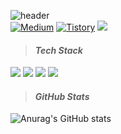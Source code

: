 
![header](https://capsule-render.vercel.app/api?type=waving&height=250&color=gradient&animation=fadeIn&fontColor=ffffff&fontAlign=13&fontAlignY=40&descAlign=16&descAlignY=55&text=Tim&fontSize=60&desc=Android%20Developer)  
<a href="https://medium.com/@bso11246"><img alt="Medium" src="https://skydoves.github.io/badges/Story-Medium.svg"/></a>
<a href="https://blackmanta.tistory.com/"><img alt="Tistory" src="https://img.shields.io/badge/Tistory-white?style=flat&logo=Tistory&logoColor=black"/></a>
<a href="https://url.kr/wvgy8u"><img src="https://img.shields.io/badge/Resume-black?style=flat&logo=Notion&logoColor=white"/></a>
> #### *Tech Stack*   
<img src="https://img.shields.io/badge/-Kotlin-FA7343?style=flat&logo=Kotlin"/> <img src="https://img.shields.io/badge/-Java-FA7343?style=flat&logo=Java"/> <img src="https://img.shields.io/badge/-Flutter-FA7343?style=flat&logo=Flutter&logoColor=blue"/> <img src="https://img.shields.io/badge/-Android-FA7343?style=flat&logo=Android"/>

> #### *GitHub Stats*
![Anurag's GitHub stats](https://github-readme-stats-one-bice.vercel.app/api?username=bsw112&show_icons=true&theme=material-palenight&count_private=true&hide_border=true&include_all_commits=true&role=OWNER,ORGANIZATION_MEMBER,COLLABORATOR&hide_title=true&hide=contribs)    
  
